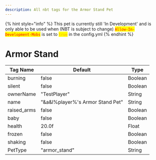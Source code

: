 ```yaml
---
description: All nbt tags for the Armor Stand Pet
---
```


{% hint style="info" %}
This pet is currently still 'In Development' and is only able to be used when (NBT is subject to change)
<mark style="color:red;">`Allow-In-Development-Mobs`</mark> is set to <mark style="color:orange;">`true`</mark> in the config.yml
{% endhint %}

# Armor Stand

| Tag Name     | Default                                                            | Type                                         |
| - | - | - |
| burning | false | Boolean |
| silent | false | Boolean |
| ownerName | "TestPlayer" | String |
| name | "&a&l%player%'s Armor Stand Pet" | String |
| raised_arms | false | Boolean |
| baby | false | Boolean |
| health | 20.0f | Float |
| frozen | false | Boolean |
| shaking | false | Boolean |
| PetType | "armor_stand" | String |
